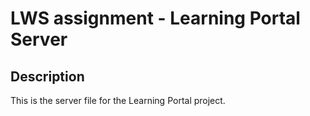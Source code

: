 # LWS assignment - Learning Portal Server

## Description

This is the server file for the Learning Portal project.
